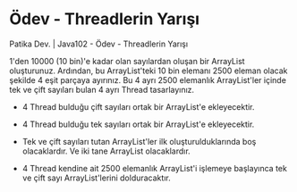 # Ödev - Threadlerin Yarışı
Patika Dev. | Java102 - Ödev - Threadlerin Yarışı

1'den 10000 (10 bin)'e kadar olan sayılardan oluşan bir ArrayList oluşturunuz. Ardından, bu ArrayList'teki 10 bin elemanı 2500 eleman olacak şekilde 4 eşit parçaya ayırınız. Bu 4 ayrı 2500 elemanlık ArrayList'ler içinde tek ve çift sayıları bulan 4 ayrı Thread tasarlayınız.

- 4 Thread bulduğu çift sayıları ortak bir ArrayList'e ekleyecektir.


- 4 Thread bulduğu tek sayıları ortak bir ArrayList'e ekleyecektir.


- Tek ve çift sayıları tutan ArrayList'ler ilk oluşturulduklarında boş olacaklardır. Ve iki tane ArrayList olacaklardır.


- 4 Thread kendine ait 2500 elemanlık ArrayList'i işlemeye başlayınca tek ve çift sayı ArrayList'lerini dolduracaktır.

